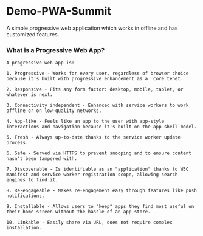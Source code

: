 # Demo-PWA-Summit
A simple progressive web application which works in offline and has customized features.

### What is a Progressive Web App?
    A progressive web app is: 
    
    1. Progressive - Works for every user, regardless of browser choice because it's built with progressive enhancement as a  core tenet.
    
    2. Responsive - Fits any form factor: desktop, mobile, tablet, or whatever is next.
    
    3. Connectivity independent - Enhanced with service workers to work offline or on low-quality networks.
    
    4. App-like - Feels like an app to the user with app-style interactions and navigation because it's built on the app shell model.
    
    5. Fresh - Always up-to-date thanks to the service worker update process.
    
    6. Safe - Served via HTTPS to prevent snooping and to ensure content hasn't been tampered with.
    
    7. Discoverable - Is identifiable as an "application" thanks to W3C manifest and service worker registration scope, allowing search engines to find it.
    
    8. Re-engageable - Makes re-engagement easy through features like push notifications.
    
    9. Installable - Allows users to "keep" apps they find most useful on their home screen without the hassle of an app store.
    
    10. Linkable - Easily share via URL, does not require complex installation.
